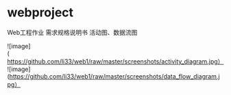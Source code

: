 
# webproject
Web工程作业
需求规格说明书
活动图、数据流图

![image](https://github.com/li33/web1/raw/master/screenshots/activity_diagram.jpg）
![image](https://github.com/li33/web1/raw/master/screenshots/data_flow_diagram.jpg）





